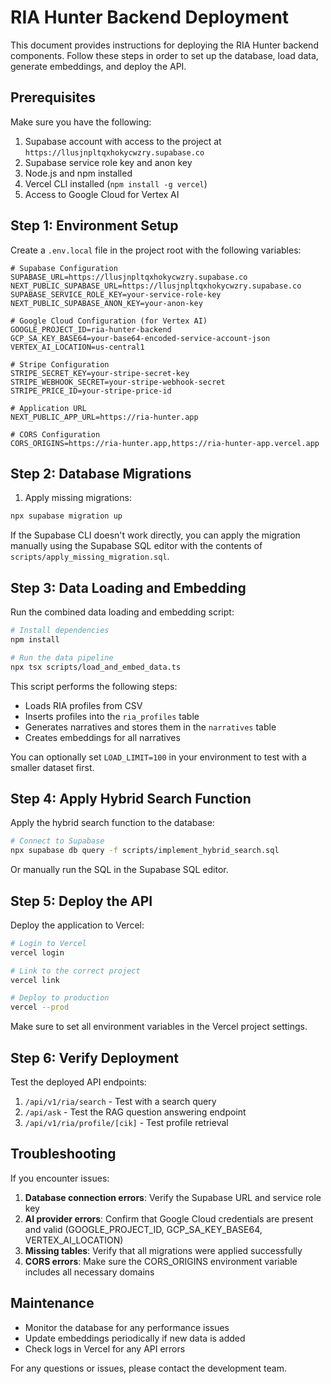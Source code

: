 # RIA Hunter Backend Deployment

This document provides instructions for deploying the RIA Hunter backend components. Follow these steps in order to set up the database, load data, generate embeddings, and deploy the API.

## Prerequisites

Make sure you have the following:

1. Supabase account with access to the project at `https://llusjnpltqxhokycwzry.supabase.co`
2. Supabase service role key and anon key
3. Node.js and npm installed
4. Vercel CLI installed (`npm install -g vercel`)
5. Access to Google Cloud for Vertex AI

## Step 1: Environment Setup

Create a `.env.local` file in the project root with the following variables:

```env
# Supabase Configuration
SUPABASE_URL=https://llusjnpltqxhokycwzry.supabase.co
NEXT_PUBLIC_SUPABASE_URL=https://llusjnpltqxhokycwzry.supabase.co
SUPABASE_SERVICE_ROLE_KEY=your-service-role-key
NEXT_PUBLIC_SUPABASE_ANON_KEY=your-anon-key

# Google Cloud Configuration (for Vertex AI)
GOOGLE_PROJECT_ID=ria-hunter-backend
GCP_SA_KEY_BASE64=your-base64-encoded-service-account-json
VERTEX_AI_LOCATION=us-central1

# Stripe Configuration
STRIPE_SECRET_KEY=your-stripe-secret-key
STRIPE_WEBHOOK_SECRET=your-stripe-webhook-secret
STRIPE_PRICE_ID=your-stripe-price-id

# Application URL
NEXT_PUBLIC_APP_URL=https://ria-hunter.app

# CORS Configuration
CORS_ORIGINS=https://ria-hunter.app,https://ria-hunter-app.vercel.app
```

## Step 2: Database Migrations

1. Apply missing migrations:

```bash
npx supabase migration up
```

If the Supabase CLI doesn't work directly, you can apply the migration manually using the Supabase SQL editor with the contents of `scripts/apply_missing_migration.sql`.

## Step 3: Data Loading and Embedding

Run the combined data loading and embedding script:

```bash
# Install dependencies
npm install

# Run the data pipeline
npx tsx scripts/load_and_embed_data.ts
```

This script performs the following steps:
- Loads RIA profiles from CSV
- Inserts profiles into the `ria_profiles` table
- Generates narratives and stores them in the `narratives` table
- Creates embeddings for all narratives

You can optionally set `LOAD_LIMIT=100` in your environment to test with a smaller dataset first.

## Step 4: Apply Hybrid Search Function

Apply the hybrid search function to the database:

```bash
# Connect to Supabase
npx supabase db query -f scripts/implement_hybrid_search.sql
```

Or manually run the SQL in the Supabase SQL editor.

## Step 5: Deploy the API

Deploy the application to Vercel:

```bash
# Login to Vercel
vercel login

# Link to the correct project
vercel link

# Deploy to production
vercel --prod
```

Make sure to set all environment variables in the Vercel project settings.

## Step 6: Verify Deployment

Test the deployed API endpoints:

1. `/api/v1/ria/search` - Test with a search query
2. `/api/ask` - Test the RAG question answering endpoint
3. `/api/v1/ria/profile/[cik]` - Test profile retrieval

## Troubleshooting

If you encounter issues:

1. **Database connection errors**: Verify the Supabase URL and service role key
2. **AI provider errors**: Confirm that Google Cloud credentials are present and valid (GOOGLE_PROJECT_ID, GCP_SA_KEY_BASE64, VERTEX_AI_LOCATION)
3. **Missing tables**: Verify that all migrations were applied successfully
4. **CORS errors**: Make sure the CORS_ORIGINS environment variable includes all necessary domains

## Maintenance

- Monitor the database for any performance issues
- Update embeddings periodically if new data is added
- Check logs in Vercel for any API errors

For any questions or issues, please contact the development team.

